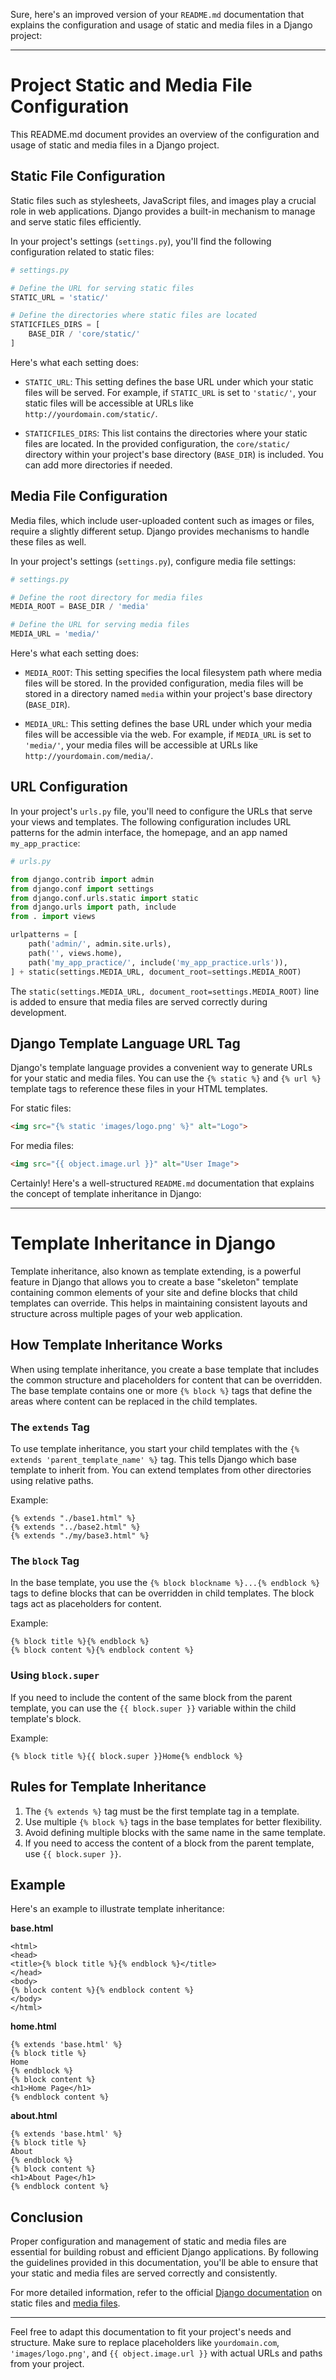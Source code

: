 Sure, here's an improved version of your `README.md` documentation that explains the configuration and usage of static and media files in a Django project:

---

# Project Static and Media File Configuration

This README.md document provides an overview of the configuration and usage of static and media files in a Django project.

## Static File Configuration

Static files such as stylesheets, JavaScript files, and images play a crucial role in web applications. Django provides a built-in mechanism to manage and serve static files efficiently.

In your project's settings (`settings.py`), you'll find the following configuration related to static files:

```python
# settings.py

# Define the URL for serving static files
STATIC_URL = 'static/'

# Define the directories where static files are located
STATICFILES_DIRS = [
    BASE_DIR / 'core/static/'
]
```

Here's what each setting does:

- `STATIC_URL`: This setting defines the base URL under which your static files will be served. For example, if `STATIC_URL` is set to `'static/'`, your static files will be accessible at URLs like `http://yourdomain.com/static/`.

- `STATICFILES_DIRS`: This list contains the directories where your static files are located. In the provided configuration, the `core/static/` directory within your project's base directory (`BASE_DIR`) is included. You can add more directories if needed.

## Media File Configuration

Media files, which include user-uploaded content such as images or files, require a slightly different setup. Django provides mechanisms to handle these files as well.

In your project's settings (`settings.py`), configure media file settings:

```python
# settings.py

# Define the root directory for media files
MEDIA_ROOT = BASE_DIR / 'media'

# Define the URL for serving media files
MEDIA_URL = 'media/'
```

Here's what each setting does:

- `MEDIA_ROOT`: This setting specifies the local filesystem path where media files will be stored. In the provided configuration, media files will be stored in a directory named `media` within your project's base directory (`BASE_DIR`).

- `MEDIA_URL`: This setting defines the base URL under which your media files will be accessible via the web. For example, if `MEDIA_URL` is set to `'media/'`, your media files will be accessible at URLs like `http://yourdomain.com/media/`.

## URL Configuration

In your project's `urls.py` file, you'll need to configure the URLs that serve your views and templates. The following configuration includes URL patterns for the admin interface, the homepage, and an app named `my_app_practice`:

```python
# urls.py

from django.contrib import admin
from django.conf import settings
from django.conf.urls.static import static
from django.urls import path, include
from . import views

urlpatterns = [
    path('admin/', admin.site.urls),
    path('', views.home),
    path('my_app_practice/', include('my_app_practice.urls')),
] + static(settings.MEDIA_URL, document_root=settings.MEDIA_ROOT)
```

The `static(settings.MEDIA_URL, document_root=settings.MEDIA_ROOT)` line is added to ensure that media files are served correctly during development.

## Django Template Language URL Tag

Django's template language provides a convenient way to generate URLs for your static and media files. You can use the `{% static %}` and `{% url %}` template tags to reference these files in your HTML templates.

For static files:

```html
<img src="{% static 'images/logo.png' %}" alt="Logo">
```

For media files:

```html
<img src="{{ object.image.url }}" alt="User Image">

```

Certainly! Here's a well-structured `README.md` documentation that explains the concept of template inheritance in Django:

---

# Template Inheritance in Django

Template inheritance, also known as template extending, is a powerful feature in Django that allows you to create a base "skeleton" template containing common elements of your site and define blocks that child templates can override. This helps in maintaining consistent layouts and structure across multiple pages of your web application.

## How Template Inheritance Works

When using template inheritance, you create a base template that includes the common structure and placeholders for content that can be overridden. The base template contains one or more `{% block %}` tags that define the areas where content can be replaced in the child templates.

### The `extends` Tag

To use template inheritance, you start your child templates with the `{% extends 'parent_template_name' %}` tag. This tells Django which base template to inherit from. You can extend templates from other directories using relative paths.

Example:

```django
{% extends "./base1.html" %}
{% extends "../base2.html" %}
{% extends "./my/base3.html" %}
```

### The `block` Tag

In the base template, you use the `{% block blockname %}...{% endblock %}` tags to define blocks that can be overridden in child templates. The block tags act as placeholders for content.

Example:

```django
{% block title %}{% endblock %}
{% block content %}{% endblock content %}
```

### Using `block.super`

If you need to include the content of the same block from the parent template, you can use the `{{ block.super }}` variable within the child template's block.

Example:

```django
{% block title %}{{ block.super }}Home{% endblock %}
```

## Rules for Template Inheritance

1. The `{% extends %}` tag must be the first template tag in a template.
2. Use multiple `{% block %}` tags in the base templates for better flexibility.
3. Avoid defining multiple blocks with the same name in the same template.
4. If you need to access the content of a block from the parent template, use `{{ block.super }}`.

## Example

Here's an example to illustrate template inheritance:

**base.html**
```django
<html>
<head>
<title>{% block title %}{% endblock %}</title>
</head>
<body>
{% block content %}{% endblock content %}
</body>
</html>
```

**home.html**
```django
{% extends 'base.html' %}
{% block title %}
Home
{% endblock %}
{% block content %}
<h1>Home Page</h1>
{% endblock content %}
```

**about.html**
```django
{% extends 'base.html' %}
{% block title %}
About
{% endblock %}
{% block content %}
<h1>About Page</h1>
{% endblock content %}
```



## Conclusion

Proper configuration and management of static and media files are essential for building robust and efficient Django applications. By following the guidelines provided in this documentation, you'll be able to ensure that your static and media files are served correctly and consistently.

For more detailed information, refer to the official [Django documentation](https://docs.djangoproject.com/en/stable/howto/static-files/) on static files and [media files](https://docs.djangoproject.com/en/stable/topics/files/).

---

Feel free to adapt this documentation to fit your project's needs and structure. Make sure to replace placeholders like `yourdomain.com`, `'images/logo.png'`, and `{{ object.image.url }}` with actual URLs and paths from your project.